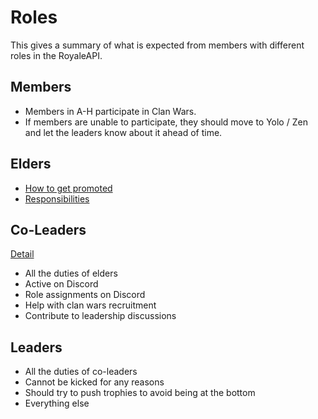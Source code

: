 # Roles

This gives a summary of what is expected from members with different roles in the RoyaleAPI.

## Members

* Members in A-H participate in Clan Wars.
* If members are unable to participate, they should move to Yolo / Zen and let the leaders know about it ahead of time.

## Elders

* [How to get promoted](elders)
* [Responsibilities](elders?id=responsibilities)


## Co-Leaders

[Detail](leaders)

* All the duties of elders
* Active on Discord
* Role assignments on Discord
* Help with clan wars recruitment
* Contribute to leadership discussions

## Leaders

* All the duties of co-leaders
* Cannot be kicked for any reasons
* Should try to push trophies to avoid being at the bottom
* Everything else
